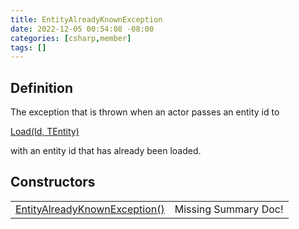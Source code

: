 ```yaml
---
title: EntityAlreadyKnownException
date: 2022-12-05 00:54:08 -08:00
categories: [csharp,member]
tags: []
---
```


## Definition

The exception that is thrown when an actor passes an entity id to
<!--/posts/csharp.member.entitydb.abstractions.transactions.builders.itransactionbuilder-1.load/--><a href='#'>Load(Id, TEntity)</a>
with an entity id that has already been loaded.

## Constructors
<table><tr><td><!--/posts/csharp.member.entitydb.common.exceptions.entityalreadyknownexception-.ctor#.../--><a href='#'>EntityAlreadyKnownException()</a></td><td>Missing Summary Doc!</td></tr></table>
